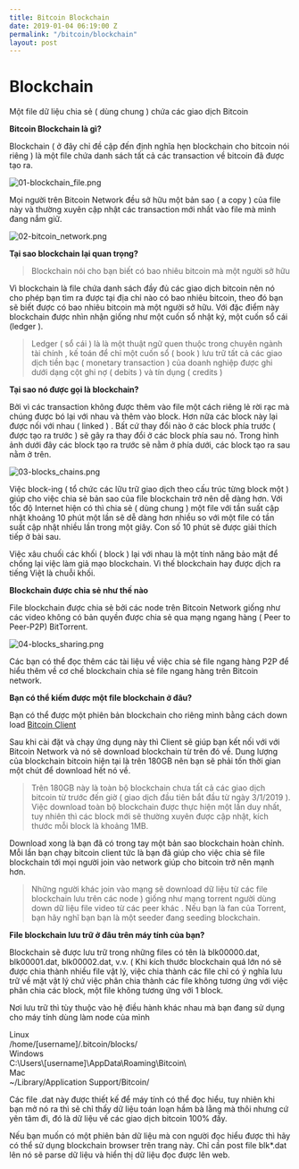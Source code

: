 ```yaml
---
title: Bitcoin Blockchain
date: 2019-01-04 06:19:00 Z
permalink: "/bitcoin/blockchain"
layout: post
---
```


# Blockchain

Một file dữ liệu chia sẻ ( dùng chung ) chứa các giao dịch Bitcoin

**Bitcoin Blockchain là gì?**

Blockchain ( ở đây chỉ đề cập đến định nghĩa hẹn blockchain cho bitcoin nói riêng ) là một file chứa danh sách tất cả các transaction về bitcoin đã được tạo ra.

![01-blockchain_file.png](/uploads/01-blockchain_file.png)

Mọi người trên Bitcoin Network đều sở hữu một bản sao ( a copy ) của file này và thường xuyên cập nhật các transaction mới nhất vào file mà mình đang nắm giữ.

![02-bitcoin_network.png](/uploads/02-bitcoin_network.png)

**Tại sao blockchain lại quan trọng?**

> Blockchain nói cho bạn biết có bao nhiêu bitcoin mà một người sở hữu

Vì blockchain là file chứa danh sách đầy đủ các giao dịch bitcoin nên nó cho phép bạn tìm ra được tại địa chỉ nào có bao nhiêu bitcoin, theo đó bạn sẽ biết được có bao nhiêu bitcoin mà một người sở hữu. Với đặc điểm này blockchain được nhìn nhận giống như một cuốn sổ nhật ký, một cuốn sổ cái (ledger ).

> Ledger ( sổ cái ) là là một thuật ngữ quen thuộc trong chuyên ngành tài chính , kế  toán để chỉ một cuốn sổ ( book ) lưu trữ tất cả các giao dịch tiền bạc ( monetary transaction ) của doanh nghiệp được ghi dưới dạng cột ghi nợ ( debits ) và tín dụng ( credits )

**Tại sao nó được gọi là blockchain?**

Bởi vì các transaction không được thêm vào file một cách riêng lẻ rời rạc mà chúng được bó lại với nhau và thêm vào block. Hơn nữa các block này lại được nối với nhau ( linked ) . Bất cứ thay đổi nào ở các block phía trước ( được tạo ra trước ) sẽ gây ra thay đổi ở các block phía sau nó. Trong hình ảnh dưới đây các block tạo ra trước sẽ nằm ở phía dưới, các block tạo ra sau nằm ở trên.

![03-blocks_chains.png](/uploads/03-blocks_chains.png)

Việc block-ing ( tổ chức các lữu trữ giao dịch theo cấu trúc từng block một ) giúp cho việc chia sẻ bản sao của file blockchain trở nên dễ dàng hơn. Với tốc độ Internet hiện có thì chia sẻ ( dùng chung ) một file với tần suất cập nhật khoảng 10 phút một lần sẽ dễ dàng hơn nhiều so với một file có tần suất cập nhật nhiều lần trong một giây. Con số 10 phút sẽ được giải thích tiếp ở bài sau.

Việc xâu chuối các khối ( block ) lại với nhau là một tính năng bảo mật để chống lại việc làm giả mạo blockchain. Vì thế blockchain hay được dịch ra tiếng Việt là chuỗi khối.

**Blockchain được chia sẻ như thế nào**

File blockchain được chia sẻ bởi các node trên Bitcoin Network giống như các video không có bản quyền được chia sẻ qua mạng ngang hàng ( Peer to Peer-P2P) BitTorrent.

![04-blocks_sharing.png](/uploads/04-blocks_sharing.png)

Các bạn có thể đọc thêm các tài liệu về việc chia sẻ file ngang hàng P2P để hiểu thêm về cơ chế blockchain chia sẻ file ngang hàng trên Bitcoin network.

**Bạn có thể kiếm được một file blockchain ở đâu?**

Bạn có thể được một phiên bản blockchain cho riêng mình bằng cách down load [Bitcoin Client ](https://bitcoin.org/en/download)

Sau khi cài đặt và chạy ứng dụng này thì Client sẽ giúp bạn kết nối với với Bitcoin Network và nó sẽ download blockchain từ trên đó về. Dung lượng của blockchain bitcoin hiện tại là trên 180GB nên bạn sẽ phải tốn thời gian một chút để download hết nó về.

> Trên 180GB này là toàn bộ blockchain chưa tất cả các giao dịch bitcoin từ trước đến giờ ( giao dịch đầu tiên bắt đầu từ ngày 3/1/2019 ).  Việc download toàn bộ blockchain được thực hiện một lần duy nhất, tuy nhiên thì các block mới sẽ thường xuyên được cập nhật, kích thước mỗi block là khoảng 1MB.

Download xong là bạn đã có trong tay một bản sao blockchain hoàn chỉnh. Mỗi lần bạn chạy bitcoin client tức là bạn đã giúp cho việc chia sẻ file blockchain tới mọi người join vào network giúp cho bitcoin trở nên mạnh hơn. 

> Những người khác join vào mạng sẽ download dữ liệu từ các file blockchain lưu trên các node ) giống như mạng torrent người dùng down dữ liệu file video từ các peer khác . Nếu bạn là fan của Torrent, bạn hãy nghĩ bạn bạn là một seeder đang seeding blockchain. 

**File blockchain lưu trữ ở đâu trên máy tính của bạn?**

Blockchain sẽ được lưu trữ trong những files có tên là blk00000.dat,  blk00001.dat, blk00002.dat, v.v. ( Khi kích thước blockchain quá lớn nó sẽ được chia thành nhiều file vật lý, việc chia thành các file chỉ có ý nghĩa lưu trữ về mặt vật lý chứ việc phân chia thành các file không tương ứng với việc phân chia các block, một file không tương ứng với 1 block.

Nơi lưu trữ thì tùy thuộc vào hệ điều hành khác nhau mà bạn đang sử dụng cho máy tính dùng làm node của mình

Linux
\
       /home/\[username\]/.bitcoin/blocks/
\
Windows
\
       C:\\Users\\\[username\]\\AppData\\Roaming\\Bitcoin\\
\
Mac
\
       \~/Library/Application Support/Bitcoin/

Các file .dat này được thiết kế để máy tính có thể đọc hiểu, tuy nhiên khi bạn mở nó ra thì sẽ chỉ thấy dữ liệu toán loạn hầm bà lằng mà thôi nhưng cứ yên tâm đi, đó là dữ liệu về các giao dịch bitcoin 100% đấy.

Nếu bạn muốn có một phiên bản dữ liệu mà con người đọc hiểu được thì hãy có thể sử dụng blockchain browser trên trang này. Chỉ cần post file blk\*.dat lên nó sẽ parse dữ liệu và hiển thị dữ liệu đọc được lên web.